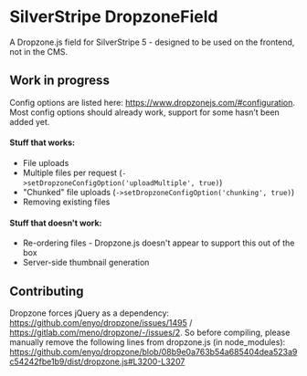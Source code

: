 # SilverStripe DropzoneField

A Dropzone.js field for SilverStripe 5 - designed to be used on the frontend, not in the CMS.

## Work in progress

Config options are listed here: https://www.dropzonejs.com/#configuration. Most config options should already work, support for some hasn’t been added yet.

#### Stuff that works:

- File uploads
- Multiple files per request (`->setDropzoneConfigOption('uploadMultiple', true)`)
- "Chunked" file uploads (`->setDropzoneConfigOption('chunking', true)`)
- Removing existing files

#### Stuff that doesn't work:

- Re-ordering files - Dropzone.js doesn't appear to support this out of the box
- Server-side thumbnail generation

## Contributing

Dropzone forces jQuery as a dependency: https://github.com/enyo/dropzone/issues/1495 / https://gitlab.com/meno/dropzone/-/issues/2. So before compiling, please manually remove the following lines from dropzone.js (in node_modules): https://github.com/enyo/dropzone/blob/08b9e0a763b54a685404dea523a9c54242fbe1b9/dist/dropzone.js#L3200-L3207
